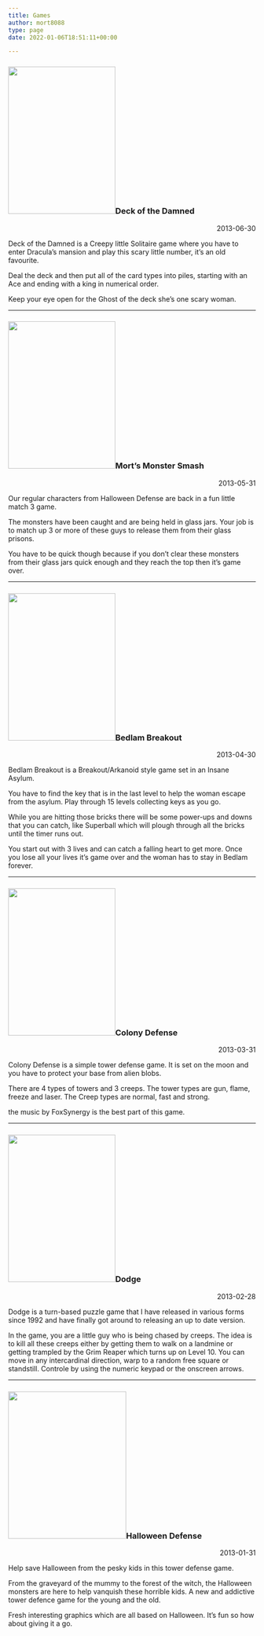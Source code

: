 ```yaml
---
title: Games
author: mort8088
type: page
date: 2022-01-06T18:51:11+00:00

---
```

### [<img decoding="async" loading="lazy" src="https://mort8088.com/wp-content/uploads/2021/12/Boxshot-2-218x300.png" alt="" width="218" height="300" class="alignleft wp-image-113 size-medium" srcset="https://mort8088.com/wp-content/uploads/2021/12/Boxshot-2-218x300.png 218w, https://mort8088.com/wp-content/uploads/2021/12/Boxshot-2-109x150.png 109w, https://mort8088.com/wp-content/uploads/2021/12/Boxshot-2.png 480w" sizes="(max-width: 218px) 100vw, 218px" />][1]Deck of the Damned

<p style="text-align: right;">
  2013-06-30
</p>

Deck of the Damned is a Creepy little Solitaire game where you have to enter Dracula’s mansion and play this scary little number, it’s an old favourite.

Deal the deck and then put all of the card types into piles, starting with an Ace and ending with a king in numerical order.

Keep your eye open for the Ghost of the deck she’s one scary woman.

* * *

### [<img decoding="async" loading="lazy" src="https://mort8088.com/wp-content/uploads/2021/12/Boxshot-1-218x300.png" alt="" width="218" height="300" class="alignleft wp-image-104 size-medium" srcset="https://mort8088.com/wp-content/uploads/2021/12/Boxshot-1-218x300.png 218w, https://mort8088.com/wp-content/uploads/2021/12/Boxshot-1-109x150.png 109w, https://mort8088.com/wp-content/uploads/2021/12/Boxshot-1.png 480w" sizes="(max-width: 218px) 100vw, 218px" />][2]Mort’s Monster Smash

<p style="text-align: right;">
  2013-05-31
</p>

Our regular characters from Halloween Defense are back in a fun little match 3 game.

The monsters have been caught and are being held in glass jars. Your job is to match up 3 or more of these guys to release them from their glass prisons.

You have to be quick though because if you don’t clear these monsters from their glass jars quick enough and they reach the top then it’s game over.

* * *

### [<img decoding="async" loading="lazy" src="https://mort8088.com/wp-content/uploads/2021/12/Boxshot-218x300.png" alt="" width="218" height="300" class="alignleft wp-image-92 size-medium" srcset="https://mort8088.com/wp-content/uploads/2021/12/Boxshot-218x300.png 218w, https://mort8088.com/wp-content/uploads/2021/12/Boxshot.png 480w" sizes="(max-width: 218px) 100vw, 218px" />][3]Bedlam Breakout

<p style="text-align: right;">
  2013-04-30
</p>

Bedlam Breakout is a Breakout/Arkanoid style game set in an Insane Asylum.

You have to find the key that is in the last level to help the woman escape from the asylum. Play through 15 levels collecting keys as you go.

While you are hitting those bricks there will be some power-ups and downs that you can catch, like Superball which will plough through all the bricks until the timer runs out.

You start out with 3 lives and can catch a falling heart to get more. Once you lose all your lives it’s game over and the woman has to stay in Bedlam forever.

* * *

### [<img decoding="async" loading="lazy" src="https://mort8088.com/wp-content/uploads/2021/12/box_shot-1-218x300.png" alt="" width="218" height="300" class="alignleft wp-image-81 size-medium" srcset="https://mort8088.com/wp-content/uploads/2021/12/box_shot-1-218x300.png 218w, https://mort8088.com/wp-content/uploads/2021/12/box_shot-1.png 480w" sizes="(max-width: 218px) 100vw, 218px" />][4]Colony Defense

<p style="text-align: right;">
  2013-03-31
</p>

Colony Defense is a simple tower defense game. It is set on the moon and you have to protect your base from alien blobs.

There are 4 types of towers and 3 creeps. The tower types are gun, flame, freeze and laser. The Creep types are normal, fast and strong.

the music by FoxSynergy is the best part of this game.

* * *

### [<img decoding="async" loading="lazy" src="https://mort8088.com/wp-content/uploads/2021/12/Box_Shot-218x300.png" alt="" width="218" height="300" class="alignleft wp-image-69 size-medium" srcset="https://mort8088.com/wp-content/uploads/2021/12/Box_Shot-218x300.png 218w, https://mort8088.com/wp-content/uploads/2021/12/Box_Shot.png 480w" sizes="(max-width: 218px) 100vw, 218px" />][5]Dodge

<p style="text-align: right;">
  2013-02-28
</p>

Dodge is a turn-based puzzle game that I have released in various forms since 1992 and have finally got around to releasing an up to date version.

In the game, you are a little guy who is being chased by creeps. The idea is to kill all these creeps either by getting them to walk on a landmine or getting trampled by the Grim Reaper which turns up on Level 10. You can move in any intercardinal direction, warp to a random free square or standstill. Controle by using the numeric keypad or the onscreen arrows.

* * *

### [<img decoding="async" loading="lazy" src="https://mort8088.com/wp-content/uploads/2013/01/Boxshot-240x300.png" alt="" width="240" height="300" class="alignleft wp-image-59 size-medium" srcset="https://mort8088.com/wp-content/uploads/2013/01/Boxshot-240x300.png 240w, https://mort8088.com/wp-content/uploads/2013/01/Boxshot.png 480w" sizes="(max-width: 240px) 100vw, 240px" />][6]Halloween Defense

<p style="text-align: right;">
  2013-01-31
</p>

Help save Halloween from the pesky kids in this tower defense game.

From the graveyard of the mummy to the forest of the witch, the Halloween monsters are here to help vanquish these horrible kids. A new and addictive tower defence game for the young and the old.

Fresh interesting graphics which are all based on Halloween. It’s fun so how about giving it a go.

 [1]: https://mort8088.com/games/deck-of-the-damned/
 [2]: https://mort8088.com/games/morts-monster-smash/
 [3]: https://mort8088.com/games/bedlam-breakout/
 [4]: https://mort8088.com/games/colony-defense/
 [5]: https://mort8088.com/games/dodge/
 [6]: https://mort8088.com/games/halloween-defense/